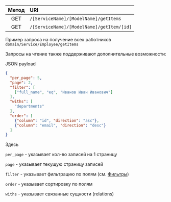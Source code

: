 | Метод | URI                                       |
|:-----:|:------------------------------------------|
|  GET  | `/[ServiceName]/[ModelName]/getItems`     |
|  GET  | `/[ServiceName]/[ModelName]/getItem/[id]` |

Пример запроса на получение всех работников
`domain/Service/Employee/getItems`

Запросы на чтение также поддерживают дополнительные возможности:

JSON payload

```json
{
  "per_page": 5,
  "page": 2,
  "filter": [
    ["full_name", "eq", "Иванов Иван Иванович"]
  ],
  "withs": [
    "departments"
  ],
  "order": [
    {"column": "id", "direction": "asc"},
    {"column": "email", "direction": "desc"}
  ]
}
```

Здесь

`per_page` - указывает кол-во записей на 1 страницу

`page` - указывает текущую страницу записей

`filter` - указывает фильтрацию по полям (см.
[Фильтры](/server/crud/filters.md))

`order` - указывает сортировку по полям

`withs` - указывает связанные сущности (relations)
